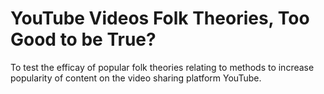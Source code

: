 #  YouTube Videos Folk Theories, Too Good to be True?

To test the efficay of popular folk theories relating to methods to increase popularity of content on the video sharing platform YouTube.

